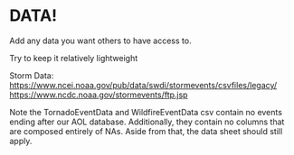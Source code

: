 # DATA!

Add any data you want others to have access to.

Try to keep it relatively lightweight

Storm Data: 
    https://www.ncei.noaa.gov/pub/data/swdi/stormevents/csvfiles/legacy/
    https://www.ncdc.noaa.gov/stormevents/ftp.jsp


Note the TornadoEventData and WildfireEventData csv contain no events ending after our AOL database. Additionally, they contain no columns that are composed entirely of NAs. Aside from that, the data sheet should still apply.

